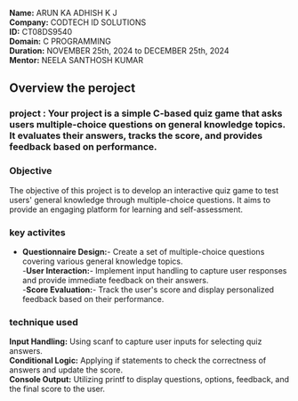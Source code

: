 **Name:** ARUN KA ADHISH K J                                                                                                                                               
**Company:** CODTECH ID SOLUTIONS                                                                                                                                       
**ID:** CT08DS9540                                                                                                                                                       
**Domain:** C PROGRAMMING                                                                                                                                                   
**Duration:**  NOVEMBER 25th, 2024 to DECEMBER 25th, 2024                                                                                                                   
**Mentor:** NEELA SANTHOSH KUMAR                                                                                                                                             


 
## Overview the peroject

### project : Your project is a simple C-based quiz game that asks users multiple-choice questions on general knowledge topics. It evaluates their answers, tracks the score, and provides feedback based on performance.


### Objective 
The objective of this project is to develop an interactive quiz game to test users' general knowledge through multiple-choice questions. It aims to provide an engaging platform for learning and self-assessment.                                                                                                                                 


### key activites                                                                                                                                                           

- **Questionnaire Design:**- Create a set of multiple-choice questions covering various general knowledge topics.                                                            
-**User Interaction:**- Implement input handling to capture user responses and provide immediate feedback on their answers.                                                  
-**Score Evaluation:**- Track the user's score and display personalized feedback based on their performance.                                                              

### technique used                                                                                                                                                      

**Input Handling:** Using scanf to capture user inputs for selecting quiz answers.                                                                                         
**Conditional Logic:** Applying if statements to check the correctness of answers and update the score.                                                                    
**Console Output:** Utilizing printf to display questions, options, feedback, and the final score to the user.                                                           






